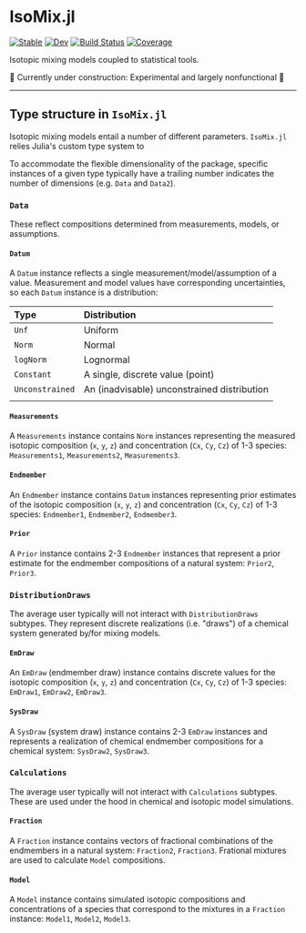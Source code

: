 # IsoMix.jl
[![Stable](https://img.shields.io/badge/docs-stable-blue.svg)](https://grahamedwards.github.io/IsoMix.jl/stable/)
[![Dev](https://img.shields.io/badge/docs-dev-blue.svg)](https://grahamedwards.github.io/IsoMix.jl/dev/)
[![Build Status](https://github.com/grahamedwards/IsoMix.jl/actions/workflows/CI.yml/badge.svg?branch=main)](https://github.com/grahamedwards/IsoMix.jl/actions/workflows/CI.yml?query=branch%3Amain)
[![Coverage](https://codecov.io/gh/grahamedwards/IsoMix.jl/branch/main/graph/badge.svg)](https://codecov.io/gh/grahamedwards/IsoMix.jl)

Isotopic mixing models coupled to statistical tools. 

🚧 Currently under construction: Experimental and largely nonfunctional 🚧

---

## Type structure in `IsoMix.jl`

Isotopic mixing models entail a number of different parameters. `IsoMix.jl` relies Julia's custom type system to 

To accommodate the flexible dimensionality of the package, specific instances of a given type typically have a trailing number indicates the number of dimensions (e.g. `Data` and `Data2`).


### `Data`

These reflect compositions determined from measurements, models, or assumptions. 

#### `Datum`
A `Datum` instance reflects a single measurement/model/assumption of a value. 
Measurement and model values have corresponding uncertainties, so each `Datum` instance is a distribution: 

|Type | Distribution|
|:--- | :--- |
`Unf`  | Uniform
`Norm` | Normal
`logNorm` | Lognormal
`Constant` | A single, discrete value (point)
`Unconstrained` | An (inadvisable) unconstrained distribution
|||


#### `Measurements` 
A `Measurements` instance contains `Norm` instances representing the measured isotopic composition (`x`, `y`, `z`) and concentration (`Cx`, `Cy`, `Cz`) of 1-3 species:  `Measurements1`, `Measurements2`, `Measurements3`.

#### `Endmember`
An `Endmember` instance contains `Datum` instances representing prior estimates of the isotopic composition (`x`, `y`, `z`) and concentration (`Cx`, `Cy`, `Cz`) of 1-3 species: `Endmember1`, `Endmember2`, `Endmember3`.

#### `Prior`
A `Prior` instance contains 2-3 `Endmember` instances that represent a prior estimate for the endmember compositions of a natural system: `Prior2`, `Prior3`.

### `DistributionDraws`

The average user typically will not interact with `DistributionDraws` subtypes. 
They represent discrete realizations (i.e. "draws") of a chemical system generated by/for mixing models.

#### `EmDraw`
An `EmDraw` (endmember draw) instance contains discrete values for the isotopic composition (`x`, `y`, `z`) and concentration (`Cx`, `Cy`, `Cz`) of 1-3 species: `EmDraw1`, `EmDraw2`, `EmDraw3`.

#### `SysDraw`
A `SysDraw` (system draw) instance contains 2-3 `EmDraw` instances and represents a realization of chemical endmember compositions for a chemical system: `SysDraw2`, `SysDraw3`.

### `Calculations`

The average user typically will not interact with `Calculations` subtypes. These are used under the hood in chemical and isotopic model simulations.

#### `Fraction`
A `Fraction` instance contains vectors of fractional combinations of the endmembers in a natural system: `Fraction2`, `Fraction3`.
Frational mixtures are used to calculate `Model` compositions.

#### `Model`
A `Model` instance contains simulated isotopic compositions and concentrations of a species that correspond to the mixtures in a `Fraction` instance: `Model1`, `Model2`, `Model3`. 

